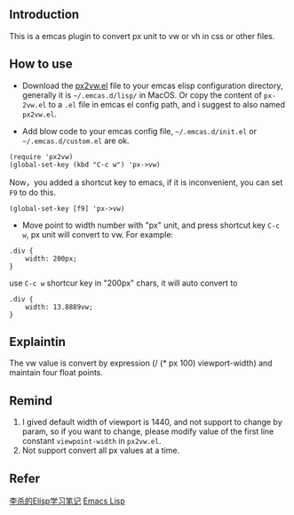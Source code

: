 ## Introduction
This is a emcas plugin to convert px unit to vw or vh in css or other files.

## How to use

* Download the [px2vw.el](https://github.com/qdhaiqiang/px2vw-emcas-plugin/blob/master/px2vw.el) file to your emcas elisp configuration directory, generally it is `~/.emcas.d/lisp/` in MacOS. Or copy the content of `px-2vw.el` to a `.el` file in emcas el config path, and i suggest to also named `px2vw.el`.

* Add blow code to your emcas config file, `~/.emcas.d/init.el` or `~/.emcas.d/custom.el` are ok.
```
(require 'px2vw)
(global-set-key (kbd "C-c w") 'px->vw)
```
Now，you added a shortcut key to emacs, if it is inconvenient, you can set `F9` to do this.
```
(global-set-key [f9] 'px->vw)
```

* Move point to width number with "px" unit, and press shortcut key `C-c w`, px unit will convert to vw. For example:
```
.div {
    width: 200px;
}
```
use `C-c w` shortcur key in "200px" chars, it will auto convert to
```
.div {
    width: 13.8889vw;
}
```

## Explaintin

The vw value is convert by expression (/ (* px 100) viewport-width) and maintain four float points.

## Remind

1. I gived default width of viewport is 1440, and not support to change by param, so if you want to change, please modify value of the first line constant `viewpoint-width` in `px2vw.el`.
2. Not support convert all px values at a time.

## Refer
[李杀的Elisp学习笔记](https://emacsist.github.io/2018/01/03/%E6%9D%8E%E6%9D%80%E7%9A%84elisp%E5%AD%A6%E4%B9%A0%E7%AC%94%E8%AE%B0/)
[Emacs Lisp](https://www.gnu.org/software/emacs/manual/html_node/elisp/)